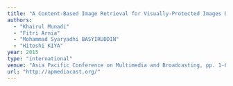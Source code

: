 ```yaml
---
title: "A Content-Based Image Retrieval for Visually-Protected Images Database"
authors:
  - "Khairul Munadi"
  - "Fitri Arnia"
  - "Mohammad Syaryadhi BASYIRUDDIN"
  - "Hitoshi KIYA"
year: 2015
type: "international"
venue: "Asia Pacific Conference on Multimedia and Broadcasting, pp. 1-6, Bali, Indonesia, 2015-04-23."
url: "http://apmediacast.org/"
---
```

